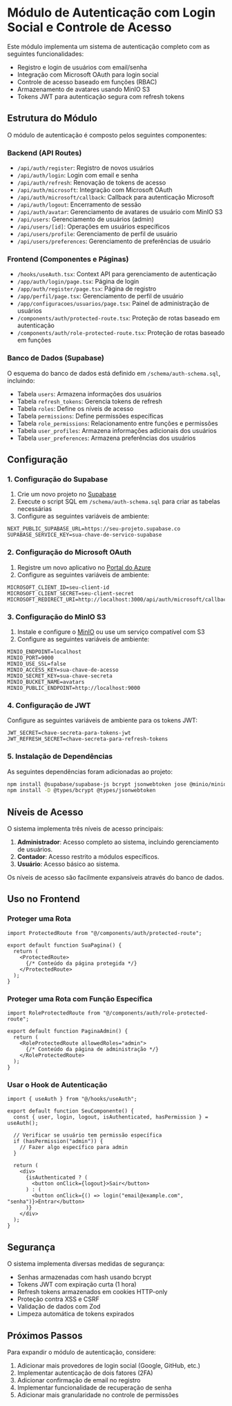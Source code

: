 # Módulo de Autenticação com Login Social e Controle de Acesso

Este módulo implementa um sistema de autenticação completo com as seguintes funcionalidades:

- Registro e login de usuários com email/senha
- Integração com Microsoft OAuth para login social
- Controle de acesso baseado em funções (RBAC)
- Armazenamento de avatares usando MinIO S3
- Tokens JWT para autenticação segura com refresh tokens

## Estrutura do Módulo

O módulo de autenticação é composto pelos seguintes componentes:

### Backend (API Routes)

- `/api/auth/register`: Registro de novos usuários
- `/api/auth/login`: Login com email e senha
- `/api/auth/refresh`: Renovação de tokens de acesso
- `/api/auth/microsoft`: Integração com Microsoft OAuth
- `/api/auth/microsoft/callback`: Callback para autenticação Microsoft
- `/api/auth/logout`: Encerramento de sessão
- `/api/auth/avatar`: Gerenciamento de avatares de usuário com MinIO S3
- `/api/users`: Gerenciamento de usuários (admin)
- `/api/users/[id]`: Operações em usuários específicos
- `/api/users/profile`: Gerenciamento de perfil de usuário
- `/api/users/preferences`: Gerenciamento de preferências de usuário

### Frontend (Componentes e Páginas)

- `/hooks/useAuth.tsx`: Context API para gerenciamento de autenticação
- `/app/auth/login/page.tsx`: Página de login
- `/app/auth/register/page.tsx`: Página de registro
- `/app/perfil/page.tsx`: Gerenciamento de perfil de usuário
- `/app/configuracoes/usuarios/page.tsx`: Painel de administração de usuários
- `/components/auth/protected-route.tsx`: Proteção de rotas baseado em autenticação
- `/components/auth/role-protected-route.tsx`: Proteção de rotas baseado em funções

### Banco de Dados (Supabase)

O esquema do banco de dados está definido em `/schema/auth-schema.sql`, incluindo:

- Tabela `users`: Armazena informações dos usuários
- Tabela `refresh_tokens`: Gerencia tokens de refresh
- Tabela `roles`: Define os níveis de acesso
- Tabela `permissions`: Define permissões específicas
- Tabela `role_permissions`: Relacionamento entre funções e permissões
- Tabela `user_profiles`: Armazena informações adicionais dos usuários
- Tabela `user_preferences`: Armazena preferências dos usuários

## Configuração

### 1. Configuração do Supabase

1. Crie um novo projeto no [Supabase](https://supabase.com/)
2. Execute o script SQL em `/schema/auth-schema.sql` para criar as tabelas necessárias
3. Configure as seguintes variáveis de ambiente:

```
NEXT_PUBLIC_SUPABASE_URL=https://seu-projeto.supabase.co
SUPABASE_SERVICE_KEY=sua-chave-de-servico-supabase
```

### 2. Configuração do Microsoft OAuth

1. Registre um novo aplicativo no [Portal do Azure](https://portal.azure.com/#blade/Microsoft_AAD_RegisteredApps/ApplicationsListBlade)
2. Configure as seguintes variáveis de ambiente:

```
MICROSOFT_CLIENT_ID=seu-client-id
MICROSOFT_CLIENT_SECRET=seu-client-secret
MICROSOFT_REDIRECT_URI=http://localhost:3000/api/auth/microsoft/callback
```

### 3. Configuração do MinIO S3

1. Instale e configure o [MinIO](https://min.io/) ou use um serviço compatível com S3
2. Configure as seguintes variáveis de ambiente:

```
MINIO_ENDPOINT=localhost
MINIO_PORT=9000
MINIO_USE_SSL=false
MINIO_ACCESS_KEY=sua-chave-de-acesso
MINIO_SECRET_KEY=sua-chave-secreta
MINIO_BUCKET_NAME=avatars
MINIO_PUBLIC_ENDPOINT=http://localhost:9000
```

### 4. Configuração de JWT

Configure as seguintes variáveis de ambiente para os tokens JWT:

```
JWT_SECRET=chave-secreta-para-tokens-jwt
JWT_REFRESH_SECRET=chave-secreta-para-refresh-tokens
```

### 5. Instalação de Dependências

As seguintes dependências foram adicionadas ao projeto:

```bash
npm install @supabase/supabase-js bcrypt jsonwebtoken jose @minio/minio-js
npm install -D @types/bcrypt @types/jsonwebtoken
```

## Níveis de Acesso

O sistema implementa três níveis de acesso principais:

1. **Administrador**: Acesso completo ao sistema, incluindo gerenciamento de usuários.
2. **Contador**: Acesso restrito a módulos específicos.
3. **Usuário**: Acesso básico ao sistema.

Os níveis de acesso são facilmente expansíveis através do banco de dados.

## Uso no Frontend

### Proteger uma Rota

```tsx
import ProtectedRoute from "@/components/auth/protected-route";

export default function SuaPagina() {
  return (
    <ProtectedRoute>
      {/* Conteúdo da página protegida */}
    </ProtectedRoute>
  );
}
```

### Proteger uma Rota com Função Específica

```tsx
import RoleProtectedRoute from "@/components/auth/role-protected-route";

export default function PaginaAdmin() {
  return (
    <RoleProtectedRoute allowedRoles="admin">
      {/* Conteúdo da página de administração */}
    </RoleProtectedRoute>
  );
}
```

### Usar o Hook de Autenticação

```tsx
import { useAuth } from "@/hooks/useAuth";

export default function SeuComponente() {
  const { user, login, logout, isAuthenticated, hasPermission } = useAuth();
  
  // Verificar se usuário tem permissão específica
  if (hasPermission("admin")) {
    // Fazer algo específico para admin
  }
  
  return (
    <div>
      {isAuthenticated ? (
        <button onClick={logout}>Sair</button>
      ) : (
        <button onClick={() => login("email@example.com", "senha")}>Entrar</button>
      )}
    </div>
  );
}
```

## Segurança

O sistema implementa diversas medidas de segurança:

- Senhas armazenadas com hash usando bcrypt
- Tokens JWT com expiração curta (1 hora)
- Refresh tokens armazenados em cookies HTTP-only
- Proteção contra XSS e CSRF
- Validação de dados com Zod
- Limpeza automática de tokens expirados

## Próximos Passos

Para expandir o módulo de autenticação, considere:

1. Adicionar mais provedores de login social (Google, GitHub, etc.)
2. Implementar autenticação de dois fatores (2FA)
3. Adicionar confirmação de email no registro
4. Implementar funcionalidade de recuperação de senha
5. Adicionar mais granularidade no controle de permissões
